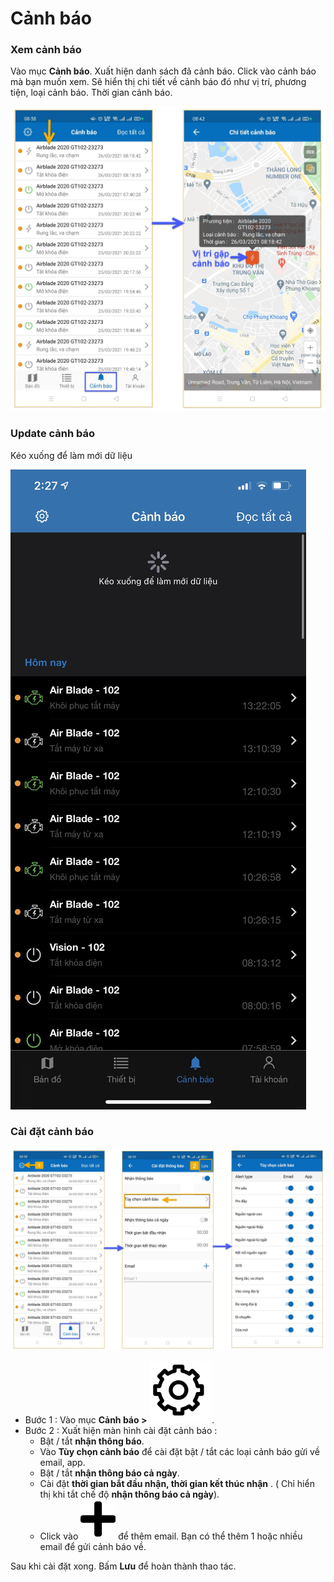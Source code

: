# Cảnh báo

### Xem cảnh báo 
 Vào mục **Cảnh báo**. Xuất hiện danh sách đã cảnh báo. Click vào cảnh báo mà bạn muốn xem. Sẽ hiển thị chi tiết về cảnh báo đó như vị trí, phương tiện, loại cảnh báo. Thời gian cảnh báo.

<span class="icon-left5">![Interface Web](/docs/assets/images/web-interface/app-vcn/warning-2.jpg)

### Update cảnh báo

Kéo xuống để làm mới dữ liệu

<span class="icon-left5">![Interface Web](/docs/assets/images/web-interface/app-vcn/update-notification.jpg)

### Cài đặt cảnh báo 

<span style="display:block;text-align:center">![Interface Web](/docs/assets/images/web-interface/app-vcn/setting-warning-3.jpg)

- Bước 1 : Vào mục **Cảnh báo >**  <span class="icon-left ">![Ok](/docs/assets/images/web-interface/icon/SVG/icons8-gear.svg). 
- Bước 2 : Xuất hiện màn hình cài đặt cảnh báo :
    - Bật / tắt **nhận thông báo**.
    - Vào **Tùy chọn cảnh báo** để cài đặt bật / tắt các loại cảnh báo gửi về email, app. 
    - Bật / tắt **nhận thông báo cả ngày**.
    - Cài đặt **thời gian bắt đầu nhận, thời gian kết thúc nhận** . ( Chỉ hiển thị khi tắt chế độ **nhận thông báo cả ngày**).
    - Click vào <span class="icon-left svg-filter-info">![Ok](/docs/assets/images/web-interface/icon/SVG/plus.svg) để thêm email.
    Bạn có thể thêm 1 hoặc nhiều email để gửi cảnh báo về.

Sau khi cài đặt xong. Bấm **Lưu** để hoàn thành thao tác.





